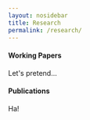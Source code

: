 ```yaml
---
layout: nosidebar
title: Research
permalink: /research/
---
```


#### Working Papers

Let's pretend...

#### Publications

Ha!
